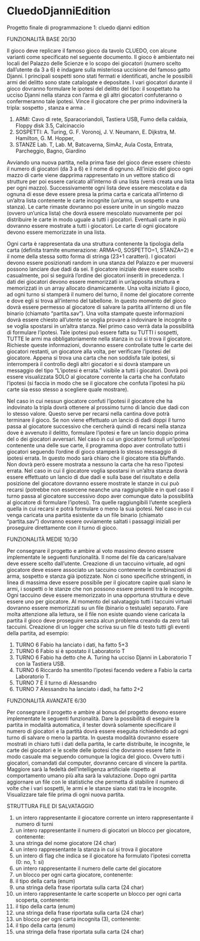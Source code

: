 # CluedoDjanniEdition
Progetto finale di programmazione 1: cluedo djanni edition

FUNZIONALITÀ BASE 20/30

Il gioco deve replicare il famoso gioco da tavolo CLUEDO, con alcune varianti come specificato nel
seguente documento.
Il gioco è ambientato nei locali del Palazzo delle Scienze e lo scopo dei giocatori (numero scelto
dall’utente da 3 a 6) è indagare sulla misteriosa uccisione del famoso gatto Djanni. I principali sospetti
sono stati fermati e identificati, anche le possibili armi del delitto sono state catalogate e depositate.
I vari giocatori durante il gioco dovranno formulare le ipotesi del delitto del tipo: il sospettato ha ucciso
Djanni nella stanza con l’arma e gli altri giocatori confuteranno o confermeranno tale ipotesi.
Vince il giocatore che per primo indovinerà la tripla: sospetto , stanza e arma .

1. ARMI:
Cavo di rete, Sparacoriandoli, Tastiera USB, Fumo della caldaia, Floppy disk 3.5, Calcinaccio
2. SOSPETTI:
A. Turing, G. F. Voronoj, J. V. Neumann, E. Dijkstra, M. Hamilton, G. M. Hopper,
3. STANZE
Lab. T, Lab. M, Batcaverna, SimAz, Aula Costa, Entrata, Parcheggio, Bagno, Giardino

Avviando una nuova partita, nella prima fase del gioco deve essere chiesto il numero di giocatori (da 3
a 6) e il nome di ognuno.
All’inizio del gioco ogni mazzo di carte viene dapprima rappresentato in un vettore statico di strutture
per poi essere caricato all’interno di una lista (verrà creata una lista per ogni mazzo). Successivamente
ogni lista deve essere mescolata e da ognuna di esse deve essere presa la prima carta e caricata
all’interno di un’altra lista contenente le carte incognite (un’arma, un sospetto e una stanza).
Le carte rimaste dovranno poi essere unite in un singolo mazzo (ovvero un’unica lista) che dovrà
essere mescolato nuovamente per poi distribuire le carte in modo uguale a tutti i giocatori. Eventuali
carte in più dovranno essere mostrate a tutti i giocatori.
Le carte di ogni giocatore devono essere memorizzate in una lista.

Ogni carta è rappresentata da una struttura contenente la tipologia della carta (definita tramite
enumerazione: ARMA=0, SOSPETTO=1, STANZA=2) e il nome della stessa sotto forma di stringa
(23+1 caratteri).
I giocatori devono essere posizionati random in una stanza del Palazzo e per muoversi possono
lanciare due dadi da sei. Il giocatore iniziale deve essere scelto casualmente, poi si seguirà l’ordine dei
giocatori inseriti in precedenza. I dati dei giocatori devono essere memorizzati in un’apposita struttura
e memorizzati in un array allocato dinamicamente.
Una volta iniziato il gioco, ad ogni turno si stamperà il numero del turno, il nome del giocatore corrente
e dove egli si trova all’interno del tabellone. In questo momento del gioco dovrà essere permesso al
giocatore di salvare la partita all’interno di un file binario (chiamato “partita.sav”).
Una volta stampate queste informazioni dovrà essere chiesto all’utente se voglia provare a indovinare
le incognite o se voglia spostarsi in un’altra stanza. Nel primo caso verrà data la possibilità di formulare
l’ipotesi. Tale ipotesi può essere fatta su TUTTI i sospetti, TUTTE le armi ma obbligatoriamente nella
stanza in cui si trova il giocatore. Richieste queste informazioni, dovranno essere controllate tutte le
carte dei giocatori restanti, un giocatore alla volta, per verificare l’ipotesi del giocatore.
Appena si trova una carta che non soddisfa tale ipotesi, si interromperà il controllo degli altri giocatori
e si dovrà stampare un messaggio del tipo “L’ipotesi è errata.” visibile a tutti i giocatori. Dovrà poi
essere visualizzata SOLO al giocatore corrente la carta che ha confutato l’ipotesi (si faccia in modo che
se il giocatore che confuta l’ipotesi ha più carte sia esso stesso a scegliere quale mostrare).

Nel caso in cui nessun giocatore confuti l’ipotesi il giocatore che ha indovinato la tripla dovrà ottenere
al prossimo turno di lancio due dadi con lo stesso valore. Questo serve per recarsi nella cantina dove
potrà terminare il gioco. Se non viene effettuato un lancio di dadi doppi il turno passa al giocatore
successivo che cercherà quindi di recarsi nella stanza dove è avvenuto il delitto, formulare l’ipotesi e
fare un lancio doppio prima del o dei giocatori avversari.
Nel caso in cui un giocatore formuli un’ipotesi contenente una delle sue carte, il programma dopo aver
controllato tutti i giocatori seguendo l’ordine di gioco stamperà lo stesso messaggio di ipotesi errata. In
questo modo sarà chiaro che il giocatore stia bluffando. Non dovrà però essere mostrata a nessuno la
carta che ha reso l’ipotesi errata.
Nel caso in cui il giocatore voglia spostarsi in un’altra stanza dovrà essere effettuato un lancio di due
dadi e sulla base del risultato e della posizione del giocatore dovranno essere mostrate le stanze in cui
può recarsi (potrebbe non essercene neanche una raggiungibile e in quel caso il turno passa al
giocatore successivo dopo aver comunque dato la possibilità al giocatore di formulare l’ipotesi). Tra
quelle raggiungibili l’utente sceglierà quella in cui recarsi e potrà formulare o meno la sua ipotesi.
Nel caso in cui venga caricata una partita esistente da un file binario (chiamato “partita.sav”) dovranno
essere ovviamente saltati i passaggi iniziali per proseguire direttamente con il turno di gioco.

FUNZIONALITÀ MEDIE 10/30

Per consegnare il progetto e ambire al voto massimo devono essere implementate le seguenti
funzionalità.
Il nome del file da caricare/salvare deve essere scelto dall’utente.
Creazione di un taccuino virtuale, ad ogni giocatore deve essere associato un taccuino contenente le
combinazioni di arma, sospetto e stanza già ipotizzate. Non ci sono specifiche stringenti, in linea di
massima deve essere possibile per il giocatore capire quali siano le armi, i sospetti o le stanze che non
possono essere presenti tra le incognite. Ogni taccuino deve essere memorizzato in una opportuna
struttura e deve essere uno per giocatore. Al momento del salvataggio tutti i taccuini virtuali dovranno
essere memorizzati su un file (binario o testuale) separato. Fare molta attenzione alla lettura, se il file
non esiste quando viene caricata la partita il gioco deve proseguire senza alcun problema creando da
zero tali taccuini.
Creazione di un logger che scriva su un file di testo tutti gli eventi della partita, ad esempio:

1. TURNO 6 Fabio ha lanciato i dati, ha fatto 5+3
2. TURNO 6 Fabio si è spostato il Laboratorio T
3. TURNO 6 Fabio ha detto che A. Turing ha ucciso Djanni in Laboratorio T con la Tastiera USB.
4. TURNO 6 Riccardo ha smentito l’ipotesi facendo vedere a Fabio la carta Laboratorio T.
5. TURNO 7 È il turno di Alessandro
6. TURNO 7 Alessandro ha lanciato i dadi, ha fatto 2+2

FUNZIONALITÀ AVANZATE 6/30

Per consegnare il progetto e ambire al bonus del progetto devono essere implementate le seguenti
funzionalità.
Dare la possibilità di eseguire la partita in modalità automatica, il tester dovrà solamente specificare il
numero di giocatori e la partità dovrà essere eseguita richiedendo ad ogni turno di salvare o meno la
partita. In questa modalità dovranno essere mostrati in chiaro tutti i dati della partita, le carte
distribuite, le incognite, le carte dei giocatori e le scelte delle ipotesi che dovranno essere fatte in
modo casuale ma seguendo comunque la logica del gioco. Ovvero tutti i giocatori, comandati dal
computer, dovranno cercare di vincere la partita.
Maggiore sarà la fedeltà dell’intelligenza artificiale rispetto al comportamento umano più alta sarà la
valutazione.
Dopo ogni partita aggiornare un file con le statistiche che permetta di stabilire il numero di volte che i
vari sospetti, le armi e le stanze siano stati tra le incognite. Visualizzare tale file prima di ogni nuova
partita.

STRUTTURA FILE DI SALVATAGGIO
1. un intero rappresentante il giocatore corrente un intero rappresentante il numero di turni
2. un intero rappresentante il numero di giocatori un blocco per giocatore, contenente:
3. una stringa del nome giocatore (24 char)
4. un intero rappresentante la stanza in cui si trova il giocatore
5. un intero di flag che indica se il giocatore ha formulato l’ipotesi corretta (0: no, 1: si)
6. un intero rappresentante il numero delle carte del giocatore
7. un blocco per ogni carta giocatore, contenente:
8. il tipo della carta (enum)
9. una stringa della frase riportata sulla carta (24 char)
10. un intero rappresentante le carte scoperte un blocco per ogni carta scoperta, contenente:
11. il tipo della carta (enum)
12. una stringa della frase riportata sulla carta (24 char)
13. un blocco per ogni carta incognita (3), contenente:
14. il tipo della carta (enum)
15. una stringa della frase riportata sulla carta (24 char)

